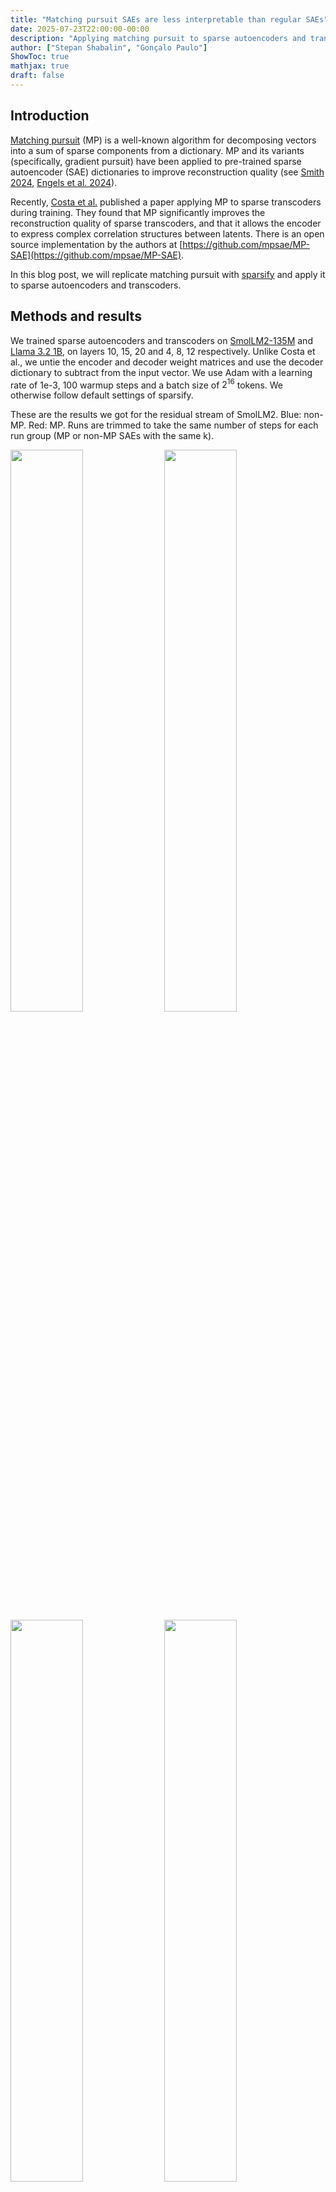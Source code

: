 ```yaml
---
title: "Matching pursuit SAEs are less interpretable than regular SAEs"
date: 2025-07-23T22:00:00-00:00
description: "Applying matching pursuit to sparse autoencoders and transcoders"
author: ["Stepan Shabalin", "Gonçalo Paulo"]
ShowToc: true
mathjax: true
draft: false
---
```



## Introduction

[Matching pursuit](https://en.wikipedia.org/wiki/Matching_pursuit) (MP) is a well-known algorithm for decomposing vectors into a sum of sparse components from a dictionary. MP and its variants (specifically, gradient pursuit) have been applied to pre-trained sparse autoencoder (SAE) dictionaries to improve reconstruction quality (see [Smith 2024](https://www.alignmentforum.org/posts/C5KAZQib3bzzpeyrg/progress-update-1-from-the-gdm-mech-interp-team-full-update#Replacing_SAE_Encoders_with_Inference_Time_Optimisation), [Engels et al. 2024](https://arxiv.org/abs/2410.14670)).

Recently, [Costa et al.](https://arxiv.org/abs/2506.03093) published a paper applying MP to sparse transcoders during training. They found that MP significantly improves the reconstruction quality of sparse transcoders, and that it allows the encoder to express complex correlation structures between latents. There is an open source implementation by the authors at [https://github.com/mpsae/MP-SAE](https://github.com/mpsae/MP-SAE).

In this blog post, we will replicate matching pursuit with [sparsify](https://github.com/EleutherAI/sparsify/tree/mp-sae) and apply it to sparse autoencoders and transcoders.

## Methods and results
We trained sparse autoencoders and transcoders on [SmolLM2-135M](https://huggingface.co/HuggingFaceTB/SmolLM2-135M) and [Llama 3.2 1B](https://huggingface.co/meta-llama/Llama-3.2-1B), on layers 10, 15, 20 and 4, 8, 12 respectively. Unlike Costa et al., we untie the encoder and decoder weight matrices and use the decoder dictionary to subtract from the input vector. We use Adam with a learning rate of 1e-3, 100 warmup steps and a batch size of $2^{16}$ tokens. We otherwise follow default settings of sparsify.

These are the results we got for the residual stream of SmolLM2. Blue: non-MP. Red: MP. Runs are trimmed to take the same number of steps for each run group (MP or non-MP SAEs with the same k).

<img src="/images/blog/matching-pursuit/runtime_fvu/base_layers.10_ef64.png" width="48%" style="display: inline-block"/>
<img src="/images/blog/matching-pursuit/runtime_fvu/base_layers.15_ef64.png" width="48%" style="display: inline-block"/>
<img src="/images/blog/matching-pursuit/runtime_fvu/base_layers.20_ef64.png" width="48%" style="display: inline-block"/>
<img src="/images/blog/matching-pursuit/runtime_fvu/base_layers.10_ef128.png" width="48%" style="display: inline-block"/>
<img src="/images/blog/matching-pursuit/runtime_fvu/base_layers.15_ef128.png" width="48%" style="display: inline-block"/>
<img src="/images/blog/matching-pursuit/runtime_fvu/base_layers.20_ef128.png" width="48%" style="display: inline-block"/>

It can be seen that for k=16,32 MP underperforms, but at k=64 and higher the FVU becomes lower than or comparable to the corresponding non-MP SAE.

We test several variations on this architecture. They are:

* ITO ([Smith 2024](https://www.alignmentforum.org/posts/C5KAZQib3bzzpeyrg/progress-update-1-from-the-gdm-mech-interp-team-full-update#Replacing_SAE_Encoders_with_Inference_Time_Optimisation)) - replace the SAE encoder with a maching pursuit-like algorithm.
* Encoder/decoder slicing - for each of the k active latents, use a unique slice of the encoder/decoder weight matrices. This means the time to compute the encoder forward pass is equal to the time taken by a regular SAE instead of being multiplied by k.
* Big decoder - like slicing, but the size of the slice is equal to the size of the original encoder, and the encoder is unchanged. This means there is a unique decoder of the same size for each latent.

<img src="/images/blog/matching-pursuit/mp_ablation_fvu/layers.10.png" width="48%" style="display: inline-block"/>
<img src="/images/blog/matching-pursuit/mp_ablation_fvu/layers.15.png" width="48%" style="display: inline-block"/>
<img src="/images/blog/matching-pursuit/mp_ablation_fvu/layers.20.png" width="48%" style="display: inline-block"/>

The ITO architecture has worse FVU on all layers we tested, while big decoder and encoder/decoder slicing perform similarly to the standard MP SAE. On Llama 3.2 1B, MP SAEs outperform at all hookpoints:

![Llama SAE FVU](/images/blog/matching-pursuit/mp_llama_ablation_fvu/layers.12.mlp.png)

On SmolLM MLPs, results are also clearly in favor of MP:

<img src="/images/blog/matching-pursuit/runtime_fvu/base_layers.10.mlp_ef64.png" width="48%" style="display: inline-block"/>
<img src="/images/blog/matching-pursuit/runtime_fvu/base_layers.15.mlp_ef64.png" width="48%" style="display: inline-block"/>
<img src="/images/blog/matching-pursuit/runtime_fvu/base_layers.20.mlp_ef64.png" width="48%" style="display: inline-block"/>
<img src="/images/blog/matching-pursuit/runtime_fvu/base_layers.10.mlp_ef128.png" width="48%" style="display: inline-block"/>
<img src="/images/blog/matching-pursuit/runtime_fvu/base_layers.15.mlp_ef128.png" width="48%" style="display: inline-block"/>
<img src="/images/blog/matching-pursuit/runtime_fvu/base_layers.20.mlp_ef128.png" width="48%" style="display: inline-block"/>

### Autointerp

Strikingly, MP SAEs perform much worse on autointerpretability metrics (computed with [delphi](https://github.com/EleutherAI/delphi), 500 latents on 1 million tokens of [fineweb-edu-dedup-10b](https://huggingface.co/datasets/EleutherAI/fineweb-edu-dedup-10b)).

<img src="/images/blog/matching-pursuit/autointerp_comparison/sae-k128-ef64_mp-sae-k128-ef64_fuzz.png" width="48%" style="display: inline-block"/>
<img src="/images/blog/matching-pursuit/autointerp_comparison/sae-k64-ef32_mp-sae-k64-ef32_fuzz.png" width="48%" style="display: inline-block"/>

<img src="/images/blog/matching-pursuit/autointerp_comparison/sae-k128-ef64_mp-sae-k128-ef64_detection.png" width="48%" style="display: inline-block"/>
<img src="/images/blog/matching-pursuit/autointerp_comparison/sae-k64-ef32_mp-sae-k64-ef32_detection.png" width="48%" style="display: inline-block"/>

Specifically, there are many latents with very low autointerpretability. Judging from manual inspection, they do not seem to be particularly meaningful. There are also many dead latents for all of the SAEs we trained, potentially confounding the results:

![](/images/blog/matching-pursuit/dead_pct_fvu/base_layers.10_k64.png)

Matching pursuit may need a different autointerp method to take into account the fact that the latents are _not independent_ and may have different meaning depending on which other latents already activated. Note that this is not necessary with sliced MP SAEs.

### Transcoders

There is no straightforward way to apply matching pursuit to transcoders. The architecture relies on it being possible to subtract a row from the input vector and add the same row to the output vector; if the objective is not straightforward reconstruction, this means assuming the function being learned is linear.

We have not been able to improve on the performance of vanilla [skip transcoders](https://arxiv.org/abs/2501.18823) with matching pursuit-based transcoders. Our best-performing architecture was as follows:

* The encoder dictionary is normalized to have unit norm.
* We use the encoder dictionary like in Costa et al.: it is used for determining the next latent, its activation strength, and the vector that is subtracted from the input.
* The decoder dictionary is learned separately and is used at the end to determine the output.
* The encoder and decoder are sliced like in the previous section's ablation study.

We tested ITO with SSTs as well, and it was also not an improvement. Other things that did not work:

* Not normalizing the encoder dictionary
* Using a separate learned decoder for subtracting from the input
* Using the primary decoder for subtracting from the input
* ITO (with otherwise default settings)

<img src="/images/blog/matching-pursuit/mp_sst_ablation_fvu/layers.10.mlp.png" width="48%" style="display: inline-block"/>
<img src="/images/blog/matching-pursuit/mp_sst_ablation_fvu/layers.15.mlp.png" width="48%" style="display: inline-block"/>
<img src="/images/blog/matching-pursuit/mp_sst_ablation_fvu/layers.20.mlp.png" width="48%" style="display: inline-block"/>

## Conclusion

Overall, **we did not find matching pursuit to be an improvement to sparse autoencoders or transcoders**. While they sometimes improve reconstruction quality, they seem to be significantly less interpretable than regular SAEs, which is a major drawback.